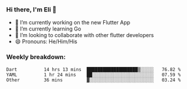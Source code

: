 ### Hi there, I'm Eli 👋
- 🔭 I’m currently working on the new Flutter App
- 🌱 I’m currently learning Go
- 🦄 I’m looking to collaborate with other flutter developers
- 😄 Pronouns: He/Him/His

### Weekly breakdown:
<!--START_SECTION:waka-->

```text
Dart          14 hrs 13 mins  ███████████████████▒░░░░░   76.82 %
YAML          1 hr 24 mins    ██░░░░░░░░░░░░░░░░░░░░░░░   07.59 %
Other         36 mins         ▓░░░░░░░░░░░░░░░░░░░░░░░░   03.24 %
```

<!--END_SECTION:waka-->
